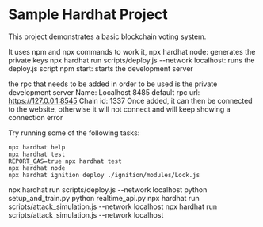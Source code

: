 # Sample Hardhat Project

This project demonstrates a basic blockchain voting system.

It uses npm and npx commands to work it,
npx hardhat node: generates the private keys
npx hardhat run scripts/deploy.js --network localhost: runs the deploy.js script
npm start: starts the development server

the rpc that needs to be added in order to be used is the private development server
Name: Localhost 8485
default rpc url: https://127.0.0.1:8545
Chain id: 1337
Once added, it can then be connected to the website, otherwise it will not connect and will keep showing a connection error

Try running some of the following tasks:

```shell
npx hardhat help
npx hardhat test
REPORT_GAS=true npx hardhat test
npx hardhat node
npx hardhat ignition deploy ./ignition/modules/Lock.js
```
npx hardhat run scripts/deploy.js --network localhost 
python setup_and_train.py
python realtime_api.py
npx hardhat run scripts/attack_simulation.js --network localhost
npx hardhat run scripts/attack_simulation.js --network localhost